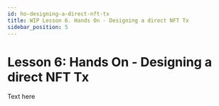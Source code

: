 ```yaml
---
id: ho-designing-a-direct-nft-tx
title: WIP Lesson 6. Hands On - Designing a direct NFT Tx
sidebar_position: 5
---
```


# Lesson 6: Hands On - Designing a direct NFT Tx

Text here
